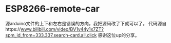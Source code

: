 # ESP8266-remote-car
源arduino文件的上下和左右是错误的方向，我把源码改了下就可以了。
代码源自https://www.bilibili.com/video/BV1v44y1x7ZT?spm_id_from=333.337.search-card.all.click
感谢这位up的分享。
